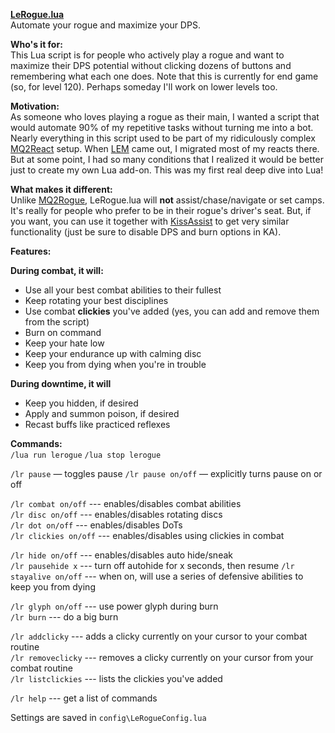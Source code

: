 **[LeRogue.lua](https://www.redguides.com/community/resources/lerogue-lua.2676/ "LeRogue.lua")**\
Automate your rogue and maximize your DPS.

**Who's it for:**\
This Lua script is for people who actively play a rogue and want to maximize their DPS potential without clicking dozens of buttons and remembering what each one does. Note that this is currently for end game (so, for level 120). Perhaps someday I'll work on lower levels too.

**Motivation:**\
As someone who loves playing a rogue as their main, I wanted a script that would automate 90% of my repetitive tasks without turning me into a bot. Nearly everything in this script used to be part of my ridiculously complex [MQ2React](https://www.redguides.com/community/resources/mq2react.1599/ "MQ2React") setup. When [LEM](https://www.redguides.com/community/resources/mighty-lua-event-manager.2539/ "(Mighty) Lua Events Manager") came out, I migrated most of my reacts there. But at some point, I had so many conditions that I realized it would be better just to create my own Lua add-on. This was my first real deep dive into Lua!

**What makes it different:**\
Unlike [MQ2Rogue](https://www.redguides.com/community/resources/mq2rogue.1084/ "MQ2Rogue"), LeRogue.lua will **not** assist/chase/navigate or set camps. It's really for people who prefer to be in their rogue's driver's seat. But, if you want, you can use it together with [KissAssist](https://www.redguides.com/wiki/KissAssist "kissassist") to get very similar functionality (just be sure to disable DPS and burn options in KA).

**Features:**

**During combat, it will:**

-   Use all your best combat abilities to their fullest
-   Keep rotating your best disciplines
-   Use combat **clickies** you've added (yes, you can add and remove them from the script)
-   Burn on command
-   Keep your hate low
-   Keep your endurance up with calming disc
-   Keep you from dying when you're in trouble

**During downtime, it will**

-   Keep you hidden, if desired
-   Apply and summon poison, if desired
-   Recast buffs like practiced reflexes

**Commands:**\
`/lua run lerogue`
`/lua stop lerogue`

`/lr pause` — toggles pause
`/lr pause on/off` — explicitly turns pause on or off

`/lr combat on/off` --- enables/disables combat abilities\
`/lr disc on/off` --- enables/disables rotating discs\
`/lr dot on/off` --- enables/disables DoTs\
`/lr clickies on/off` --- enables/disables using clickies in combat

`/lr hide on/off` --- enables/disables auto hide/sneak\
`/lr pausehide x` --- turn off autohide for x seconds, then resume
`/lr stayalive on/off` --- when on, will use a series of defensive abilities to keep you from dying

`/lr glyph on/off` --- use power glyph during burn\
`/lr burn` --- do a big burn

`/lr addclicky` --- adds a clicky currently on your cursor to your combat routine\
`/lr removeclicky` --- removes a clicky currently on your cursor from your combat routine\
`/lr listclickies` --- lists the clickies you've added

`/lr help` --- get a list of commands

Settings are saved in `config\LeRogueConfig.lua`
